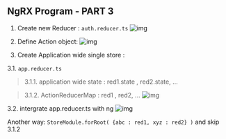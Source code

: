 ## NgRX  Program - PART 3

1. Create new Reducer : `auth.reducer.ts`
![img](https://github.com/lekhrajdinkar/NG6/blob/master/notes/assets/ngrx/31.jpg)

2. Define Action object:
![img](https://github.com/lekhrajdinkar/NG6/blob/master/notes/assets/ngrx/32.jpg)

3. Create Application wide single store : 

3.1. `app.reducer.ts`
> 3.1.1. application wide state : red1.state , red2.state, ...

> 3.1.2. ActionReducerMap : red1 , red2, ...
![img](https://github.com/lekhrajdinkar/NG6/blob/master/notes/assets/ngrx/35.jpg)

3.2. intergrate app.reducer.ts with ng
![img](https://github.com/lekhrajdinkar/NG6/blob/master/notes/assets/ngrx/34.jpg)

Another way: `StoreModule.forRoot( {abc : red1, xyz : red2} )` and skip 3.1.2




